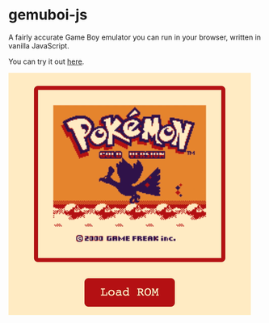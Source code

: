 # gemuboi-js
A fairly accurate Game Boy emulator you can run in your browser, written in vanilla JavaScript.

You can try it out [here](http://gemuboi.me).

<img src="media/clip.gif" width="480" />